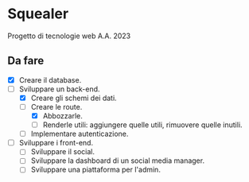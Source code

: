 # Squealer
Progetto di tecnologie web A.A. 2023
## Da fare
- [X] Creare il database.
- [ ] Sviluppare un back-end.
    - [X] Creare gli schemi dei dati.
    - [ ] Creare le route.
        - [X] Abbozzarle.
        - [ ] Renderle utili: aggiungere quelle utili, rimuovere quelle inutili.
    - [ ] Implementare autenticazione.
- [ ] Sviluppare i front-end.
    - [ ] Sviluppare il social.
    - [ ] Sviluppare la dashboard di un social media manager.
    - [ ] Sviluppare una piattaforma per l'admin.